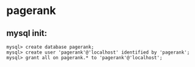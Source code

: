 # pagerank
## mysql init:
```
mysql> create database pagerank;
mysql> create user 'pagerank'@'localhost' identified by 'pagerank';
mysql> grant all on pagerank.* to 'pagerank'@'localhost';
```
